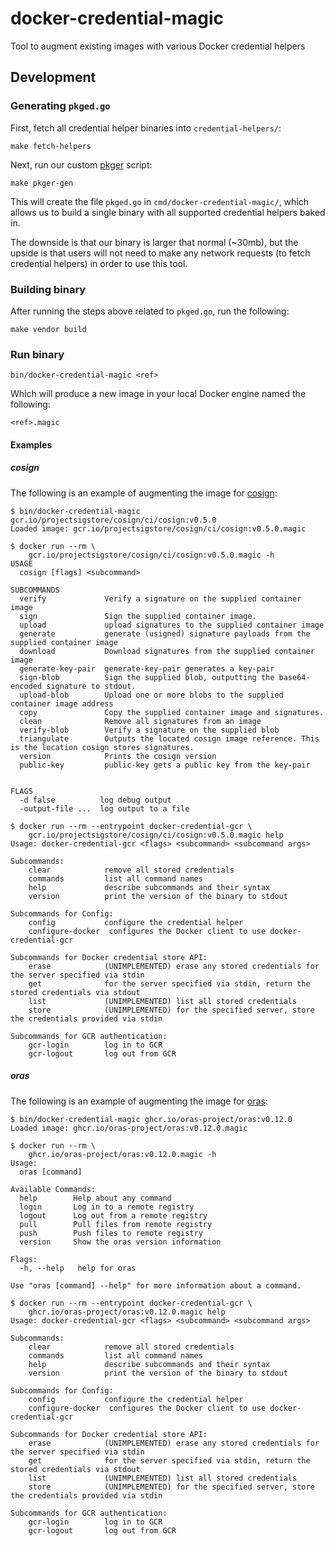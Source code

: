 # docker-credential-magic
Tool to augment existing images with various Docker credential helpers

## Development

### Generating `pkged.go`

First, fetch all credential helper binaries into `credential-helpers/`:

```
make fetch-helpers
```

Next, run our custom [pkger](https://github.com/markbates/pkger) script:

```
make pkger-gen
```

This will create the file `pkged.go` in `cmd/docker-credential-magic/`, which
allows us to build a single binary with all supported credential helpers baked in.

The downside is that our binary is larger that normal (~30mb), but the upside
is that users will not need to make any network requests (to fetch credential helpers)
in order to use this tool.

### Building binary

After running the steps above related to `pkged.go`,
run the following:

```
make vendor build
```

### Run binary

```
bin/docker-credential-magic <ref>
```

Which will produce a new image in your local Docker engine named the following:

```
<ref>.magic
```

#### Examples

##### cosign

The following is an example of augmenting the image for [cosign](https://github.com/sigstore/cosign):

```
$ bin/docker-credential-magic gcr.io/projectsigstore/cosign/ci/cosign:v0.5.0
Loaded image: gcr.io/projectsigstore/cosign/ci/cosign:v0.5.0.magic
```

```
$ docker run --rm \
    gcr.io/projectsigstore/cosign/ci/cosign:v0.5.0.magic -h
USAGE
  cosign [flags] <subcommand>

SUBCOMMANDS
  verify             Verify a signature on the supplied container image
  sign               Sign the supplied container image.
  upload             upload signatures to the supplied container image
  generate           generate (usigned) signature payloads from the supplied container image
  download           Download signatures from the supplied container image
  generate-key-pair  generate-key-pair generates a key-pair
  sign-blob          Sign the supplied blob, outputting the base64-encoded signature to stdout.
  upload-blob        Upload one or more blobs to the supplied container image address
  copy               Copy the supplied container image and signatures.
  clean              Remove all signatures from an image
  verify-blob        Verify a signature on the supplied blob
  triangulate        Outputs the located cosign image reference. This is the location cosign stores signatures.
  version            Prints the cosign version
  public-key         public-key gets a public key from the key-pair


FLAGS
  -d false          log debug output
  -output-file ...  log output to a file
```

```
$ docker run --rm --entrypoint docker-credential-gcr \
    gcr.io/projectsigstore/cosign/ci/cosign:v0.5.0.magic help
Usage: docker-credential-gcr <flags> <subcommand> <subcommand args>

Subcommands:
	clear            remove all stored credentials
	commands         list all command names
	help             describe subcommands and their syntax
	version          print the version of the binary to stdout

Subcommands for Config:
	config           configure the credential helper
	configure-docker  configures the Docker client to use docker-credential-gcr

Subcommands for Docker credential store API:
	erase            (UNIMPLEMENTED) erase any stored credentials for the server specified via stdin
	get              for the server specified via stdin, return the stored credentials via stdout
	list             (UNIMPLEMENTED) list all stored credentials
	store            (UNIMPLEMENTED) for the specified server, store the credentials provided via stdin

Subcommands for GCR authentication:
	gcr-login        log in to GCR
	gcr-logout       log out from GCR

```

##### oras

The following is an example of augmenting the image for [oras](https://github.com/oras-project/oras):

```
$ bin/docker-credential-magic ghcr.io/oras-project/oras:v0.12.0
Loaded image: ghcr.io/oras-project/oras:v0.12.0.magic
```

```
$ docker run --rm \
    ghcr.io/oras-project/oras:v0.12.0.magic -h
Usage:
  oras [command]

Available Commands:
  help        Help about any command
  login       Log in to a remote registry
  logout      Log out from a remote registry
  pull        Pull files from remote registry
  push        Push files to remote registry
  version     Show the oras version information

Flags:
  -h, --help   help for oras

Use "oras [command] --help" for more information about a command.
```

```
$ docker run --rm --entrypoint docker-credential-gcr \
    ghcr.io/oras-project/oras:v0.12.0.magic help
Usage: docker-credential-gcr <flags> <subcommand> <subcommand args>

Subcommands:
	clear            remove all stored credentials
	commands         list all command names
	help             describe subcommands and their syntax
	version          print the version of the binary to stdout

Subcommands for Config:
	config           configure the credential helper
	configure-docker  configures the Docker client to use docker-credential-gcr

Subcommands for Docker credential store API:
	erase            (UNIMPLEMENTED) erase any stored credentials for the server specified via stdin
	get              for the server specified via stdin, return the stored credentials via stdout
	list             (UNIMPLEMENTED) list all stored credentials
	store            (UNIMPLEMENTED) for the specified server, store the credentials provided via stdin

Subcommands for GCR authentication:
	gcr-login        log in to GCR
	gcr-logout       log out from GCR

```
